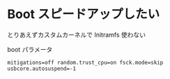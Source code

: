 # Boot スピードアップしたい

とりあえずカスタムカーネルで Initramfs 使わない

boot パラメータ
```
mitigations=off random.trust_cpu=on fsck.mode=skip usbcore.autosuspend=-1
```



<!-- vim: set tw=90 filetype=markdown : -->

